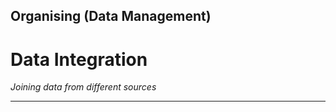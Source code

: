 ## Organising (Data Management)

# Data Integration 

_Joining data from different sources_

____


